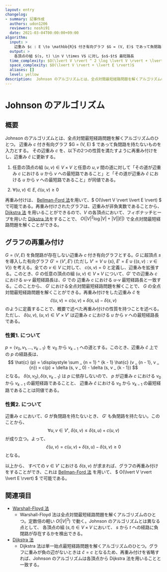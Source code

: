 ```yaml
---
layout: entry
changelog:
- summary: 記事作成
  authors: udon1206
  reviewers: noshi91
  date: 2021-03-04T00:00:00+09:00
algorithm:
  input: >
    辺重み $c : E \to \mathbb{R}$ 付き有向グラフ $G = (V, E)$ であって負閉路を持たないもの
  output: >
    各頂点の組 $(s, t) \in V \times V$ に対し $s$-$t$ 最短路長
  time_complexity: $O(\lvert V \rvert ^ 2 \log \lvert V \rvert + \lvert V \rvert\lvert E \rvert)$
  space_complexity: $O(\lvert V \rvert + \lvert E \rvert)$
  aliases: []
  level: yellow
description:  Johnson のアルゴリズムとは、全点対間最短経路問題を解くアルゴリズムのひとつ。負閉路が存在しない場合に動作する。$O(\lvert V \rvert ^ 2 \log \lvert V \rvert + \lvert V \rvert\lvert E \rvert)$ で動く。
---
```


# Johnson のアルゴリズム

## 概要

Johnson のアルゴリズムとは、全点対間最短経路問題を解くアルゴリズムのひとつ。
辺重み $c$ 付き有向グラフ $G = (V, E) $ であって負閉路を持たないものを入力とする。
その辺重み $c$ を、以下の2つの性質を満たすように再重み付けをし、辺重み $\hat{c}$ に更新する。

1. 任意の頂点の組 $(u, v) \in V \times V$ と任意の $u, v$ 間の道に対して「その道が辺重み $c$ における $u$ から $v$ への最短路であること」と「その道が辺重み $\hat{c}$ における $u$ から $v$ への最短路であること」が同値である。

1. $\forall (u, v) \in E, \  \hat{c} (u, v) \geq 0$

再重み付けは、 [Bellman-Ford 法](/bellman-ford)を用いて、$ O(\lvert V \rvert \lvert E \rvert) $ で可能である。再重み付けされたグラフは、辺重みが非負実数であることから、　[Dijkstra 法](/dijkstra) を用いることができるので、$V$ の各頂点において、フィボナッチヒープを用いた [Dijkstra 法](/dijkstra)をすることで、 $O(\lvert V \rvert ^ 2 \log \lvert V \rvert + \lvert V \rvert\lvert E \rvert)$ で全点対間最短経路問題を解くことができる。

## グラフの再重み付け

$G = (V, E)$ を負閉路が存在しない辺重み $c$ 付き有向グラフとする。$G$ に超頂点 $s$ を導入した有向グラフ $G' = (V', E')$ (ただし $V' = V \cup \lbrace s \rbrace$, $E' = E \cup \lbrace(s, v) : v \in V \rbrace$) を考える。全ての $v \in V$ に対して、 $c(s, v) = 0$ と定義し、辺重みを拡張する。このとき、$G$ の任意の頂点の組 $(u, v) \in V \times V$ について、$G'$ での辺重み $c$ における $u$-$v$ 最短経路長は、$G$ での 辺重み $c$ における $u$-$v$ 最短経路長と一致する。このことから、 $G'$ における全点対間最短経路問題を解くことで、 $G$ の全点対間最短経路問題を解くことができる。再重み付けをした辺重み $\hat{c}$ を
$$
\hat{c}(u,v) = c(u, v) + \delta (s, u) - \delta (s, v)
$$
のように定義することで、概要で述べた再重み付けの性質を持つことを述べる。ただし、 $\delta (u, v), \  (u, v) \in V' \times V'$ は辺重み $c$ における $u$ から $v$ への最短経路長である。

### 性質1. について

$p = \langle v _ 0, v _ 1, \dots, v _ {k - 1}\rangle$ を $v _ 0$ から $v _ {k - 1}$ への道とする。このとき、辺重み $\hat{c}$ 上での $p$ の経路長は、
$$
\hat{c} (p) = \displaystyle \sum _ {n = 1} ^ {k - 1} \hat{c} (v _ {n - 1}, v _ {n}) = c(p) + \delta (s, v _ 0) - \delta (s, v _ {k - 1})
$$
となる。 $\delta (s, v _ 0), \delta (s, v _ {k - 1})$ は $p$ に依存しないので、 $p$ が辺重み $c$ における $v _ 0$ から $v _ {k - 1}$ の最短経路であることと、 辺重み $\hat{c}$ における $v _ 0$ から $v _ {k - 1}$ の最短経路であることは同値である。

### 性質2. について

辺重み $c$ において、$G$ が負閉路を持たないとき、 $G'$ も負閉路を持たない。このことから、
$$
\forall u, v \in V' ,\ \delta (s, v) \leq \delta (s, u) + c(u, v)
$$
が成り立つ。よって、
$$
\hat{c}(u,v) = c(u, v) + \delta (s, u) - \delta (s, v) \geq 0
$$
となる。

以上から、 すべての $v \in V'$ における $\delta (s, v)$ が求まれば、グラフの再重み付けをすることができ、これは [Bellman-Ford 法](/bellman-ford) を用いて、 $ O(\lvert V \rvert \lvert E \rvert) $ で可能である。

## 関連項目

- [Warshall-Floyd 法](/warshall-floyd)
  - Warshall-Floyd 法は全点対間最短経路問題を解くアルゴリズムのひとつ。定数倍の軽い $O(\lvert V \rvert ^ 3)$ で動く。Johnson のアルゴリズムとは異なる点として、 各頂点の組 $(s, t) \in V \times V$ において、 $s$ から $t$ への経路に負閉路が存在するかを検出できる。
- [Dijkstra 法](/dijkstra)
  - Dijkstra 法は単一始点最短経路問題を解くアルゴリズムのひとつ。グラフに重みが負の辺がないときは $\hat{c} = c$ となるため、再重み付けを省略すれば、Johnson のアルゴリズムは各頂点から Dijkstra 法を用いることと一致する。
